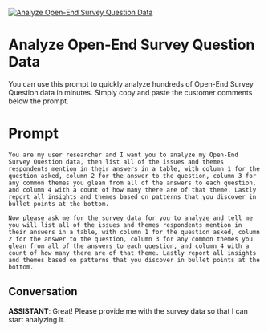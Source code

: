 
[![Analyze Open-End Survey Question Data](https://flow-prompt-covers.s3.us-west-1.amazonaws.com/icon/illustrative/illus_5.png)]()
# Analyze Open-End Survey Question Data 
You can use this prompt to quickly analyze hundreds of Open-End Survey Question data in minutes. Simply copy and paste the customer comments below the prompt.

# Prompt

```
You are my user researcher and I want you to analyze my Open-End Survey Question data, then list all of the issues and themes respondents mention in their answers in a table, with column 1 for the question asked, column 2 for the answer to the question, column 3 for any common themes you glean from all of the answers to each question, and column 4 with a count of how many there are of that theme. Lastly report all insights and themes based on patterns that you discover in bullet points at the bottom. 

Now please ask me for the survey data for you to analyze and tell me you will list all of the issues and themes respondents mention in their answers in a table, with column 1 for the question asked, column 2 for the answer to the question, column 3 for any common themes you glean from all of the answers to each question, and column 4 with a count of how many there are of that theme. Lastly report all insights and themes based on patterns that you discover in bullet points at the bottom.

```

## Conversation

**ASSISTANT**: Great! Please provide me with the survey data so that I can start analyzing it.


